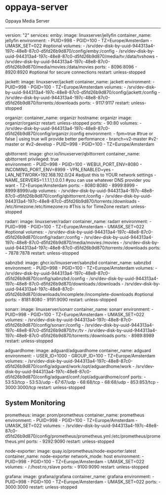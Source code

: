 # oppaya-server
Oppaya Media Server

---
version: "2"
services:
  emby:
    image: linuxserver/jellyfin
    container_name: jellyfin
    environment:
      - PUID=998
      - PGID=100
      - TZ=Europe/Amsterdam
      - UMASK_SET=022 #optional
    volumes:
      - /srv/dev-disk-by-uuid-944313a4-197c-48e8-87c0-d5fd26b9d870/config/emby:/config
      - /srv/dev-disk-by-uuid-944313a4-197c-48e8-87c0-d5fd26b9d870/media/tv:/data/tvshows
      - /srv/dev-disk-by-uuid-944313a4-197c-48e8-87c0-d5fd26b9d870/media/movies:/data/movies
    ports:
      - 8096:8096
      - 8920:8920 #optional for secure connections
    restart: unless-stopped
    
  jackett:
    image: linuxserver/jackett
    container_name: jackett
    environment:
      - PUID=998
      - PGID=100
      - TZ=Europe/Amsterdam
    volumes:
      - /srv/dev-disk-by-uuid-944313a4-197c-48e8-87c0-d5fd26b9d870/config/jackett:/config
      - /srv/dev-disk-by-uuid-944313a4-197c-48e8-87c0-d5fd26b9d870/torrents:/downloads
    ports:
      - 9117:9117
    restart: unless-stopped
    
  organizr:
    container_name: organizr
    hostname: organizr
    image: organizr/organizr
    restart: unless-stopped
    ports:
        - 90:80
    volumes:
        - /srv/dev-disk-by-uuid-944313a4-197c-48e8-87c0-d5fd26b9d870/config/organizr:/config
    environment:
        - fpm=true #true or false | using true will provide better performance
        - branch=v2-master #v2-master or #v2-develop
        - PUID=998
        - PGID=100
        - TZ=Europe/Amsterdam
    
  qbittorrent:
    image: ghcr.io/linuxserver/qbittorrent
    container_name: qbittorrent
    privileged: true   
    environment:
      - PUID=998
      - PGID=100
      - WEBUI_PORT_ENV=8080
      - INCOMING_PORT_ENV=8999
      - VPN_ENABLED=yes
      - LAN_NETWORK=192.168.192.0/24 #adjust this to YOUR network settings
      - NAME_SERVERS=1.1.1.1,1.0.0.1 #you can use whatever DNS provider you want
      - TZ=Europe/Amsterdam
    ports:
      - 8080:8080
      - 8999:8999
      - 8999:8999/udp
    volumes:
      - /srv/dev-disk-by-uuid-944313a4-197c-48e8-87c0-d5fd26b9d870/config/qbittorrent:/config
      - /srv/dev-disk-by-uuid-944313a4-197c-48e8-87c0-d5fd26b9d870/torrents:/downloads
      - /etc/timezone:/etc/timezone:ro #This is for TimeZone
    restart: unless-stopped
    
  radarr:
    image: linuxserver/radarr
    container_name: radarr
    environment:
      - PUID=998
      - PGID=100
      - TZ=Europe/Amsterdam
      - UMASK_SET=022 #optional
    volumes:
      - /srv/dev-disk-by-uuid-944313a4-197c-48e8-87c0-d5fd26b9d870/config/radarr:/config
      - /srv/dev-disk-by-uuid-944313a4-197c-48e8-87c0-d5fd26b9d870/media/movies:/movies
      - /srv/dev-disk-by-uuid-944313a4-197c-48e8-87c0-d5fd26b9d870/torrents:/downloads
    ports:
      - 7878:7878
    restart: unless-stopped
    
  sabnzbd:
    image: ghcr.io/linuxserver/sabnzbd
    container_name: sabnzbd
    environment:
      - PUID=998
      - PGID=100
      - TZ=Europe/Amsterdam
    volumes:
      - /srv/dev-disk-by-uuid-944313a4-197c-48e8-87c0-d5fd26b9d870/config/sabnzbd:/config
      - /srv/dev-disk-by-uuid-944313a4-197c-48e8-87c0-d5fd26b9d870/downloads:/downloads
      - /srv/dev-disk-by-uuid-944313a4-197c-48e8-87c0-d5fd26b9d870/downloads/incomplete:/incomplete-downloads #optional
    ports:
      - 8181:8080
      - 9191:9090
    restart: unless-stopped
    
  sonarr:
    image: linuxserver/sonarr
    container_name: sonarr
    environment:
      - PUID=998
      - PGID=100
      - TZ=Europe/Amsterdam
      - UMASK_SET=022
    volumes:
      - /srv/dev-disk-by-uuid-944313a4-197c-48e8-87c0-d5fd26b9d870/config/sonarr:/config
      - /srv/dev-disk-by-uuid-944313a4-197c-48e8-87c0-d5fd26b9d870/tv:/tv
      - /srv/dev-disk-by-uuid-944313a4-197c-48e8-87c0-d5fd26b9d870/torrents:/downloads
    ports:
      - 8989:8989
    restart: unless-stopped
    
  adguardhome:
    image: adguard/adguardhome
    container_name: adguard
    environment:
      - USER_ID=1000
      - GROUP_ID=100
      - TZ=Europe/Amsterdam
    volumes:
      - /srv/dev-disk-by-uuid-944313a4-197c-48e8-87c0-d5fd26b9d870/config/adguard/work:/opt/adguardhome/work
      - /srv/dev-disk-by-uuid-944313a4-197c-48e8-87c0-d5fd26b9d870/config/adguard/conf:/opt/adguardhome/conf
    ports:
      - 53:53/tcp
      - 53:53/udp
      - 67:67/udp
      - 68:68/tcp
      - 68:68/udp
      - 853:853/tcp
      - 3000:3000/tcp
    restart: unless-stopped

## System Monitoring

  prometheus:
      image: prom/prometheus
      container_name: prometheus
      environment:
        - PUID=998
        - PGID=100
        - TZ=Europe/Amsterdam
        - UMASK_SET=022
      volumes:
        - /srv/dev-disk-by-uuid-944313a4-197c-48e8-87c0-d5fd26b9d870/config/prometheus/prometheus.yml:/etc/prometheus/prometheus.yml
      ports:
        - 9292:9090
      restart: unless-stopped

  node-exporter:
      image: quay.io/prometheus/node-exporter:latest
      container_name: node-exporter
      network_mode: host
      environment:
        - PUID=998
        - PGID=100
        - TZ=Europe/Amsterdam
        - UMASK_SET=022
      volumes:
        - /:/host:ro,rslave
      ports:
        - 9100:9090
      restart: unless-stopped
    
  grafana:
    image: grafana/grafana
    container_name: grafana
    environment:
      - PUID=998
      - PGID=100
      - TZ=Europe/Amsterdam
      - UMASK_SET=022
    ports:
      - 3000:3000
    restart: unless-stopped
